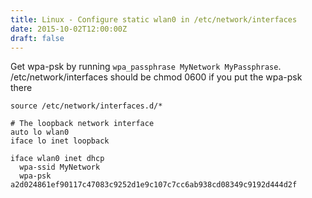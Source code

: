 ```yaml
---
title: Linux - Configure static wlan0 in /etc/network/interfaces
date: 2015-10-02T12:00:00Z
draft: false
---
```

Get wpa-psk by running `wpa_passphrase MyNetwork MyPassphrase`.  
/etc/network/interfaces should be chmod 0600 if you put the wpa-psk there


    source /etc/network/interfaces.d/*

    # The loopback network interface
    auto lo wlan0
    iface lo inet loopback

    iface wlan0 inet dhcp
      wpa-ssid MyNetwork
      wpa-psk a2d024861ef90117c47083c9252d1e9c107c7cc6ab938cd08349c9192d444d2f

